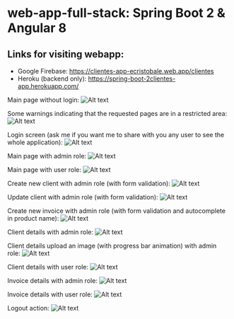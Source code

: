 # web-app-full-stack: Spring Boot 2 & Angular 8
## Links for visiting webapp:
- Google Firebase: https://clientes-app-ecristobale.web.app/clientes
- Heroku (backend only): https://spring-boot-2clientes-app.herokuapp.com/

Main page without login:
![Alt text](web-app-screenshots/main_page.PNG?raw=true "Main Page")

Some warnings indicating that the requested pages are in a restricted area:
![Alt text](web-app-screenshots/area_restrictions_based_on_roles.PNG?raw=true "Main Page")

Login screen (ask me if you want me to share with you any user to see the whole application):
![Alt text](web-app-screenshots/login_page.PNG?raw=true "Login Page")

Main page with admin role:
![Alt text](web-app-screenshots/admin_main_page.PNG?raw=true "Main Page - Admin")

Main page with user role:
![Alt text](web-app-screenshots/user_main_page.PNG?raw=true "Main Page - User")

Create new client with admin role (with form validation):
![Alt text](web-app-screenshots/create_new_user_form_validation.PNG?raw=true "New Client Page - Admin")

Update client with admin role (with form validation):
![Alt text](web-app-screenshots/update_user_form.PNG?raw=true "Update Client Page - Admin")

Create new invoice with admin role (with form validation and autocomplete in product name):
![Alt text](web-app-screenshots/admin_form_new_invoice_validating_fields_autocomplete_product.PNG?raw=true "New Invoice Page - Admin")

Client details with admin role:
![Alt text](web-app-screenshots/admin_client_details.PNG?raw=true "Client Details Page - Admin")

Client details upload an image (with progress bar animation) with admin role:
![Alt text](web-app-screenshots/admin_client_photo_uploaded_with_progress_bar.PNG?raw=true "Client Details Upload An Image Page - Admin")

Client details with user role:
![Alt text](web-app-screenshots/user_client_details.PNG?raw=true "Client Details Page - User")

Invoice details with admin role:
![Alt text](web-app-screenshots/invoice_detail.PNG?raw=true "Invoice Details Page - Admin")

Invoice details with user role:
![Alt text](web-app-screenshots/user_invoice_detail.PNG?raw=true "Invoice Details Page - Admin")

Logout action:
![Alt text](web-app-screenshots/Logout_action.PNG?raw=true "Logout Page")

